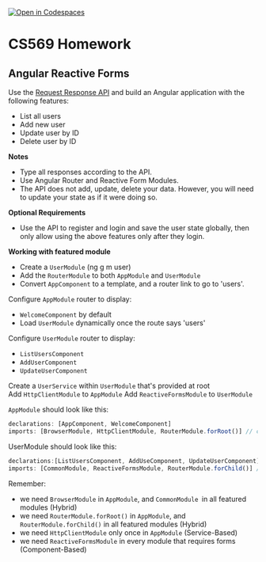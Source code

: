 [![Open in Codespaces](https://classroom.github.com/assets/launch-codespace-9f69c29eadd1a2efcce9672406de9a39573de1bdf5953fef360cfc2c3f7d7205.svg)](https://classroom.github.com/open-in-codespaces?assignment_repo_id=9276249)
# CS569 Homework
## Angular Reactive Forms
Use the [Request Response API](https://reqres.in/) and build an Angular application with the following features:
* List all users
* Add new user
* Update user by ID
* Delete user by ID
  
**Notes**
* Type all responses according to the API.  
* Use Angular Router and Reactive Form Modules.
* The API does not add, update, delete your data. However, you will need to update your state as if it were doing so.
  
**Optional Requirements**
* Use the API to register and login and save the user state globally, then only allow using the above features only after they login. 
  
**Working with featured module**
* Create a `UserModule` (ng g m user)
* Add the `RouterModule` to both `AppModule` and `UserModule`
* Convert `AppComponent` to a template, and a router link to go to 'users'.
  
Configure `AppModule` router to display:  
* `WelcomeComponent` by default
* Load `UserModule` dynamically once the route says 'users'
  
Configure `UserModule` router to display:  
* `ListUsersComponent`
* `AddUserComponent`
* `UpdateUserComponent`
  
Create a `UserService` within `UserModule` that's provided at root  
Add `HttpClientModule` to `AppModule`
Add `ReactiveFormsModule` to `UserModule`  
  
`AppModule` should look like this:
```javascript
declarations: [AppComponent, WelcomeComponent]
imports: [BrowserModule, HttpClientModule, RouterModule.forRoot()] // configure the router to load the UserModule in Lazy way
```
UserModule should look like this:
```javascript
declarations:[ListUsersComponent, AddUseComponent, UpdateUserComponent]
imports: [CommonModule, ReactiveFormsModule, RouterModule.forChild()] // configure the router to load each other components above on different URLs
```
Remember:
* we need `BrowserModule` in `AppModule`, and `CommonModule `in all featured modules (Hybrid)
* we need `RouterModule.forRoot()` in `AppModule`, and `RouterModule.forChild()` in all featured modules (Hybrid)
* we need `HttpClientModule` only once in `AppModule` (Service-Based)
* we need `ReactiveFormsModule` in every module that requires forms (Component-Based)
